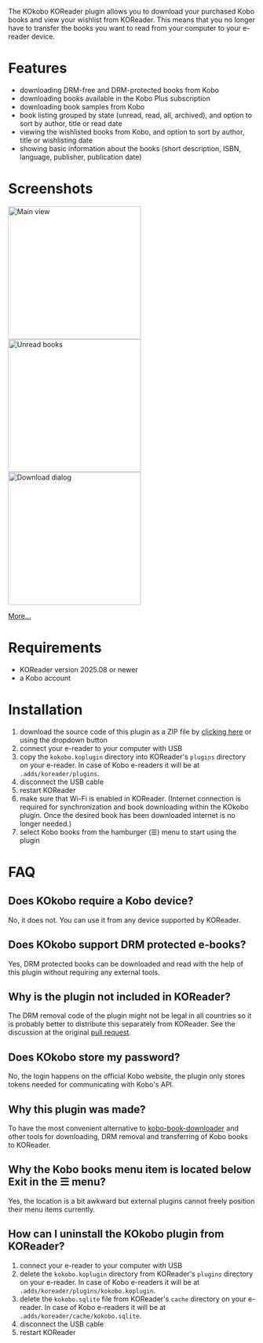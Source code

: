 The KOkobo KOReader plugin allows you to download your purchased Kobo books and view your wishlist from KOReader. This means that you no longer have to transfer the books you want to read from your computer to your e-reader device.

# Features
- downloading DRM-free and DRM-protected books from Kobo
- downloading books available in the Kobo Plus subscription
- downloading book samples from Kobo
- book listing grouped by state (unread, read, all, archived), and option to sort by author, title or read date
- viewing the wishlisted books from Kobo, and option to sort by author, title or wishlisting date
- showing basic information about the books (short description, ISBN, language, publisher, publication date)

# Screenshots

<img width="270" alt="Main view" src="https://github.com/user-attachments/assets/f0277186-4dfa-4a84-a77f-a8da03e0a3fb" />

<img width="270" alt="Unread books" src="https://github.com/user-attachments/assets/c4d1f5fb-c64c-49a6-8760-d0a31d8c7829" />

<img width="270" alt="Download dialog" src="https://github.com/user-attachments/assets/7feb9407-03af-47e4-aee8-54cc1ea46436" />

[More...](https://github.com/TnS-hun/KOkobo/wiki/Screenshots)

# Requirements
- KOReader version 2025.08 or newer
- a Kobo account

# Installation
1. download the source code of this plugin as a ZIP file by [clicking here](https://github.com/TnS-hun/KOkobo/archive/refs/heads/main.zip) or using the dropdown button
2. connect your e-reader to your computer with USB
3. copy the `kokobo.koplugin` directory into KOReader's `plugins` directory on your e-reader. In case of Kobo e-readers it will be at `.adds/koreader/plugins`.
4. disconnect the USB cable
5. restart KOReader
6. make sure that Wi-Fi is enabled in KOReader. (Internet connection is required for synchronization and book downloading within the KOkobo plugin. Once the desired book has been downloaded internet is no longer needed.)
7. select Kobo books from the hamburger (☰) menu to start using the plugin

# FAQ

## Does KOkobo require a Kobo device?
No, it does not. You can use it from any device supported by KOReader.

## Does KOkobo support DRM protected e-books?
Yes, DRM protected books can be downloaded and read with the help of this plugin without requiring any external tools.

## Why is the plugin not included in KOReader?
The DRM removal code of the plugin might not be legal in all countries so it is probably better to distribute this separately from KOReader. See the discussion at the original [pull request](https://github.com/koreader/koreader/pull/13726).

## Does KOkobo store my password?
No, the login happens on the official Kobo website, the plugin only stores tokens needed for communicating with Kobo's API.

## Why this plugin was made?
To have the most convenient alternative to [kobo-book-downloader](https://github.com/TnS-hun/kobo-book-downloader) and other tools for downloading, DRM removal and transferring of Kobo books to KOReader.

## Why the Kobo books menu item is located below Exit in the ☰ menu?
Yes, the location is a bit awkward but external plugins cannot freely position their menu items currently.

## How can I uninstall the KOkobo plugin from KOReader?
1. connect your e-reader to your computer with USB
2. delete the `kokobo.koplugin` directory from KOReader's `plugins` directory on your e-reader. In case of Kobo e-readers it will be at `.adds/koreader/plugins/kokobo.koplugin`.
3. delete the `kokobo.sqlite` file from KOReader's `cache` directory on your e-reader. In case of Kobo e-readers it will be at `.adds/koreader/cache/kokobo.sqlite`.
4. disconnect the USB cable
5. restart KOReader
